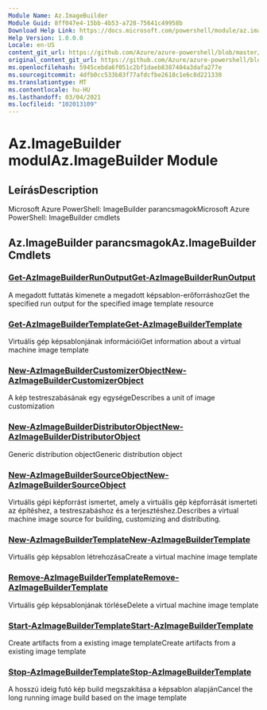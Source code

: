 ```yaml
---
Module Name: Az.ImageBuilder
Module Guid: 8ff047e4-15bb-4b53-a728-75641c49958b
Download Help Link: https://docs.microsoft.com/powershell/module/az.imagebuilder
Help Version: 1.0.0.0
Locale: en-US
content_git_url: https://github.com/Azure/azure-powershell/blob/master/src/ImageBuilder/help/Az.ImageBuilder.md
original_content_git_url: https://github.com/Azure/azure-powershell/blob/master/src/ImageBuilder/help/Az.ImageBuilder.md
ms.openlocfilehash: 5945cebda6f051c2bf1daeb8387404a3dafa277e
ms.sourcegitcommit: 4dfb0cc533b83f77afdcfbe2618c1e6c8d221330
ms.translationtype: MT
ms.contentlocale: hu-HU
ms.lasthandoff: 03/04/2021
ms.locfileid: "102013109"
---
```

# <span data-ttu-id="9ade9-101">Az.ImageBuilder modul</span><span class="sxs-lookup"><span data-stu-id="9ade9-101">Az.ImageBuilder Module</span></span>
## <span data-ttu-id="9ade9-102">Leírás</span><span class="sxs-lookup"><span data-stu-id="9ade9-102">Description</span></span>
<span data-ttu-id="9ade9-103">Microsoft Azure PowerShell: ImageBuilder parancsmagok</span><span class="sxs-lookup"><span data-stu-id="9ade9-103">Microsoft Azure PowerShell: ImageBuilder cmdlets</span></span>

## <span data-ttu-id="9ade9-104">Az.ImageBuilder parancsmagok</span><span class="sxs-lookup"><span data-stu-id="9ade9-104">Az.ImageBuilder Cmdlets</span></span>
### [<span data-ttu-id="9ade9-105">Get-AzImageBuilderRunOutput</span><span class="sxs-lookup"><span data-stu-id="9ade9-105">Get-AzImageBuilderRunOutput</span></span>](Get-AzImageBuilderRunOutput.md)
<span data-ttu-id="9ade9-106">A megadott futtatás kimenete a megadott képsablon-erőforráshoz</span><span class="sxs-lookup"><span data-stu-id="9ade9-106">Get the specified run output for the specified image template resource</span></span>

### [<span data-ttu-id="9ade9-107">Get-AzImageBuilderTemplate</span><span class="sxs-lookup"><span data-stu-id="9ade9-107">Get-AzImageBuilderTemplate</span></span>](Get-AzImageBuilderTemplate.md)
<span data-ttu-id="9ade9-108">Virtuális gép képsablonjának információi</span><span class="sxs-lookup"><span data-stu-id="9ade9-108">Get information about a virtual machine image template</span></span>

### [<span data-ttu-id="9ade9-109">New-AzImageBuilderCustomizerObject</span><span class="sxs-lookup"><span data-stu-id="9ade9-109">New-AzImageBuilderCustomizerObject</span></span>](New-AzImageBuilderCustomizerObject.md)
<span data-ttu-id="9ade9-110">A kép testreszabásának egy egysége</span><span class="sxs-lookup"><span data-stu-id="9ade9-110">Describes a unit of image customization</span></span>

### [<span data-ttu-id="9ade9-111">New-AzImageBuilderDistributorObject</span><span class="sxs-lookup"><span data-stu-id="9ade9-111">New-AzImageBuilderDistributorObject</span></span>](New-AzImageBuilderDistributorObject.md)
<span data-ttu-id="9ade9-112">Generic distribution object</span><span class="sxs-lookup"><span data-stu-id="9ade9-112">Generic distribution object</span></span>

### [<span data-ttu-id="9ade9-113">New-AzImageBuilderSourceObject</span><span class="sxs-lookup"><span data-stu-id="9ade9-113">New-AzImageBuilderSourceObject</span></span>](New-AzImageBuilderSourceObject.md)
<span data-ttu-id="9ade9-114">Virtuális gépi képforrást ismertet, amely a virtuális gép képforrását ismerteti az építéshez, a testreszabáshoz és a terjesztéshez.</span><span class="sxs-lookup"><span data-stu-id="9ade9-114">Describes a virtual machine image source for building, customizing and distributing.</span></span>

### [<span data-ttu-id="9ade9-115">New-AzImageBuilderTemplate</span><span class="sxs-lookup"><span data-stu-id="9ade9-115">New-AzImageBuilderTemplate</span></span>](New-AzImageBuilderTemplate.md)
<span data-ttu-id="9ade9-116">Virtuális gép képsablon létrehozása</span><span class="sxs-lookup"><span data-stu-id="9ade9-116">Create a virtual machine image template</span></span>

### [<span data-ttu-id="9ade9-117">Remove-AzImageBuilderTemplate</span><span class="sxs-lookup"><span data-stu-id="9ade9-117">Remove-AzImageBuilderTemplate</span></span>](Remove-AzImageBuilderTemplate.md)
<span data-ttu-id="9ade9-118">Virtuális gép képsablonjának törlése</span><span class="sxs-lookup"><span data-stu-id="9ade9-118">Delete a virtual machine image template</span></span>

### [<span data-ttu-id="9ade9-119">Start-AzImageBuilderTemplate</span><span class="sxs-lookup"><span data-stu-id="9ade9-119">Start-AzImageBuilderTemplate</span></span>](Start-AzImageBuilderTemplate.md)
<span data-ttu-id="9ade9-120">Create artifacts from a existing image template</span><span class="sxs-lookup"><span data-stu-id="9ade9-120">Create artifacts from a existing image template</span></span>

### [<span data-ttu-id="9ade9-121">Stop-AzImageBuilderTemplate</span><span class="sxs-lookup"><span data-stu-id="9ade9-121">Stop-AzImageBuilderTemplate</span></span>](Stop-AzImageBuilderTemplate.md)
<span data-ttu-id="9ade9-122">A hosszú ideig futó kép build megszakítása a képsablon alapján</span><span class="sxs-lookup"><span data-stu-id="9ade9-122">Cancel the long running image build based on the image template</span></span>

